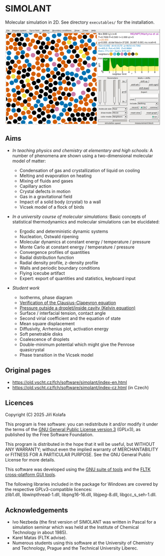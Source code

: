 # SIMOLANT

Molecular simulation in 2D. See directory `executables/` for the installation.

![SIMOLANT](sources/screenshot.png)

## Aims

* _In teaching physics and chemistry at elementary and high schools:_ A number of phenomena are shown using a two-dimensional molecular model of matter:

  * Condensation of gas and crystallization of liquid on cooling
  * Melting and evaporation on heating
  * Mixing of fluids and gases
  * Capillary action
  * Crystal defects in motion
  * Gas in a gravitational field
  * Impact of a solid body (crystal) to a wall
  * Vicsek model of a flock of birds

* _In a university course of molecular simulations:_ Basic concepts of statistical thermodynamics and molecular simulations can be elucidated:

  * Ergodic and deterministic dynamic systems
  * Nucleation, Ostwald ripening
  * Molecular dynamics at constant energy / temperature / pressure
  * Monte Carlo at constant energy / temperature / pressure
  * Convergence profiles of quantities
  * Radial distribution function
  * Radial density profile, z-density profile
  * Walls and periodic boundary conditions
  * Flying icecube artifact
  * Expert: export of quantities and statistics, keyboard input

* _Student work_

  * Isotherms, phase diagram
  * [Verification of the Clausius-Clapeyron equation](http://old.vscht.cz/fch/en/tools/kolafa/tul/simenw1.pdf)
  * [Pressure outside a droplet/inside cavity (Kelvin equation)](http://old.vscht.cz/fch/en/tools/kolafa/simenw3.pdf)
  * Surface / interfacial tension, contact angle
  * Second virial coefficient and the equation of state
  * Mean square displacement
  * Diffusivity, Arrhenius plot, activation energy
  * Soft penetrable disks
  * Coalescence of droplets
  * Double-minimum potential which might give the Penrose quasicrystal
  * Phase transition in the Vicsek model

## Original pages
  * https://old.vscht.cz/fch/software/simolant/index-en.html
  * https://old.vscht.cz/fch/software/simolant/index-cz.html (in Czech)

## Licences

Copyright (C) 2025 Jiří Kolafa

This program is free software: you can redistribute it and/or modify it under the terms of the [GNU General Public License version 3](https://www.gnu.org/licenses/gpl-3.0.html) (GPLv3), as published by the Free Software Foundation.

This program is distributed in the hope that it will be useful, but WITHOUT ANY WARRANTY; without even the implied warranty of MERCHANTABILITY or FITNESS FOR A PARTICULAR PURPOSE. See the GNU General Public License for more details.

This software was developed using the [GNU suite of tools](https://gcc.gnu.org/onlinedocs/libstdc++/manual/license.html) and the [FLTK cross-platform GUI tools](https://www.fltk.org/doc-1.3/license.html).

The following libraries included in the package for Windows are covered by the respective GPLv3-compatible licences:<br />
zlib1.dll, libwinpthread-1.dll, libpng16-16.dll, libjpeg-8.dll, libgcc_s_seh-1.dll.

## Acknowledgements

* Ivo Nezbeda (the first version of SIMOLANT was written in Pascal for a simulation seminar which was held at the Institute of Chemical Technology in about 1985).
* Karel Matas (FLTK advise).
* Numerous students using this software at the University of Chemistry and Technology, Prague and the Technical University Liberec.
